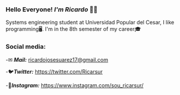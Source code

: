 ### Hello Everyone! ***I'm Ricardo*** 👋😎



Systems engineering student at Universidad Popular del Cesar, I like programming🖥. I'm in the 8th semester of my career🎓

### Social media: 
-✉ ***Mail:*** ricardojosesuarez17@gmail.com

-🐦***Twitter:*** https://twitter.com/Ricarsur

-📸***Instagram:*** https://www.instagram.com/sou_ricarsur/

